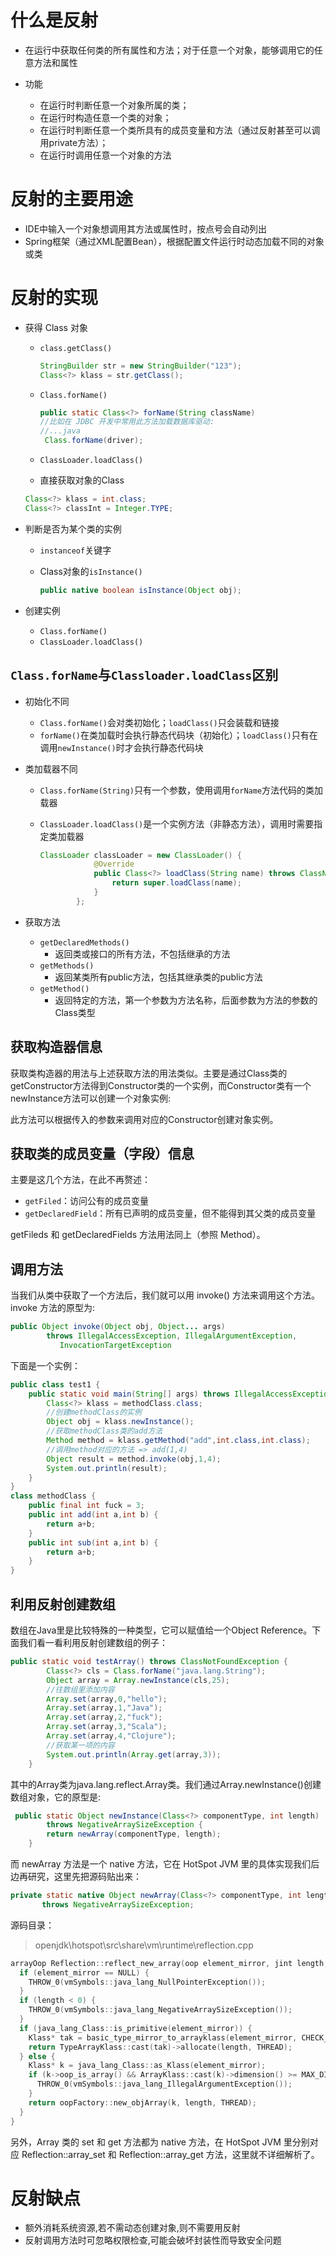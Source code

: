 # 什么是反射

* 在运行中获取任何类的所有属性和方法；对于任意一个对象，能够调用它的任意方法和属性

* 功能
  * 在运行时判断任意一个对象所属的类；
  * 在运行时构造任意一个类的对象；
  * 在运行时判断任意一个类所具有的成员变量和方法（通过反射甚至可以调用private方法）；
  * 在运行时调用任意一个对象的方法

# 反射的主要用途

* IDE中输入一个对象想调用其方法或属性时，按点号会自动列出
* Spring框架（通过XML配置Bean），根据配置文件运行时动态加载不同的对象或类

# 反射的实现

* 获得 Class 对象

  * `class.getClass()`

    ```java
    StringBuilder str = new StringBuilder("123");
    Class<?> klass = str.getClass();
    ```

  * `Class.forName()`

    ```java
    public static Class<?> forName(String className)
    //比如在 JDBC 开发中常用此方法加载数据库驱动:
    //...java
     Class.forName(driver);
    ```

  * `ClassLoader.loadClass()`

  *  直接获取对象的Class

    ```java
    Class<?> klass = int.class;
    Class<?> classInt = Integer.TYPE;
    ```

* 判断是否为某个类的实例

  * `instanceof`关键字

  * Class对象的`isInstance()`

    ```java
    public native boolean isInstance(Object obj);
    ```

* 创建实例

  * `Class.forName()`
  * `ClassLoader.loadClass()`

## `Class.forName`与`Classloader.loadClass`区别

* 初始化不同

  * `Class.forName()`会对类初始化；`loadClass()`只会装载和链接
  * `forName()`在类加载时会执行静态代码块（初始化）；`loadClass()`只有在调用`newInstance()`时才会执行静态代码块

* 类加载器不同

  * `Class.forName(String)`只有一个参数，使用调用`forName`方法代码的类加载器

  * `ClassLoader.loadClass()`是一个实例方法（非静态方法），调用时需要指定类加载器

    ```java
    ClassLoader classLoader = new ClassLoader() {
                @Override
                public Class<?> loadClass(String name) throws ClassNotFoundException {
                    return super.loadClass(name);
                }
            };
    ```

    

*  获取方法
   *  `getDeclaredMethods()`
      *  返回类或接口的所有方法，不包括继承的方法
   *  `getMethods()` 
      *  返回某类所有public方法，包括其继承类的public方法
   *  `getMethod()` 
      *  返回特定的方法，第一个参数为方法名称，后面参数为方法的参数的Class类型

## 获取构造器信息

获取类构造器的用法与上述获取方法的用法类似。主要是通过Class类的getConstructor方法得到Constructor类的一个实例，而Constructor类有一个newInstance方法可以创建一个对象实例:

此方法可以根据传入的参数来调用对应的Constructor创建对象实例。

## 获取类的成员变量（字段）信息

主要是这几个方法，在此不再赘述：

* `getFiled`：访问公有的成员变量
* `getDeclaredField`：所有已声明的成员变量，但不能得到其父类的成员变量

getFileds 和 getDeclaredFields 方法用法同上（参照 Method）。

## 调用方法
当我们从类中获取了一个方法后，我们就可以用 invoke() 方法来调用这个方法。invoke 方法的原型为:

```java
public Object invoke(Object obj, Object... args)
        throws IllegalAccessException, IllegalArgumentException,
           InvocationTargetException
```

下面是一个实例：

```java
public class test1 {
    public static void main(String[] args) throws IllegalAccessException, InstantiationException, NoSuchMethodException, InvocationTargetException {
        Class<?> klass = methodClass.class;
        //创建methodClass的实例
        Object obj = klass.newInstance();
        //获取methodClass类的add方法
        Method method = klass.getMethod("add",int.class,int.class);
        //调用method对应的方法 => add(1,4)
        Object result = method.invoke(obj,1,4);
        System.out.println(result);
    }
}
class methodClass {
    public final int fuck = 3;
    public int add(int a,int b) {
        return a+b;
    }
    public int sub(int a,int b) {
        return a+b;
    }
}
```

## 利用反射创建数组

数组在Java里是比较特殊的一种类型，它可以赋值给一个Object Reference。下面我们看一看利用反射创建数组的例子：

```java
public static void testArray() throws ClassNotFoundException {
        Class<?> cls = Class.forName("java.lang.String");
        Object array = Array.newInstance(cls,25);
        //往数组里添加内容
        Array.set(array,0,"hello");
        Array.set(array,1,"Java");
        Array.set(array,2,"fuck");
        Array.set(array,3,"Scala");
        Array.set(array,4,"Clojure");
        //获取某一项的内容
        System.out.println(Array.get(array,3));
    }
```

其中的Array类为java.lang.reflect.Array类。我们通过Array.newInstance()创建数组对象，它的原型是:
    
```java
 public static Object newInstance(Class<?> componentType, int length)
        throws NegativeArraySizeException {
        return newArray(componentType, length);
    }
```

而 newArray 方法是一个 native 方法，它在 HotSpot JVM 里的具体实现我们后边再研究，这里先把源码贴出来：
    
 ```java
private static native Object newArray(Class<?> componentType, int length)
        throws NegativeArraySizeException;
 ```

源码目录：

> openjdk\hotspot\src\share\vm\runtime\reflection.cpp

```c++
arrayOop Reflection::reflect_new_array(oop element_mirror, jint length, TRAPS) {
  if (element_mirror == NULL) {
    THROW_0(vmSymbols::java_lang_NullPointerException());
  }
  if (length < 0) {
    THROW_0(vmSymbols::java_lang_NegativeArraySizeException());
  }
  if (java_lang_Class::is_primitive(element_mirror)) {
    Klass* tak = basic_type_mirror_to_arrayklass(element_mirror, CHECK_NULL);
    return TypeArrayKlass::cast(tak)->allocate(length, THREAD);
  } else {
    Klass* k = java_lang_Class::as_Klass(element_mirror);
    if (k->oop_is_array() && ArrayKlass::cast(k)->dimension() >= MAX_DIM) {
      THROW_0(vmSymbols::java_lang_IllegalArgumentException());
    }
    return oopFactory::new_objArray(k, length, THREAD);
  }
}
```

另外，Array 类的 set 和 get 方法都为 native 方法，在 HotSpot JVM 里分别对应 Reflection::array_set 和 Reflection::array_get 方法，这里就不详细解析了。
    
# 反射缺点

* 额外消耗系统资源,若不需动态创建对象,则不需要用反射
* 反射调用方法时可忽略权限检查,可能会破坏封装性而导致安全问题


